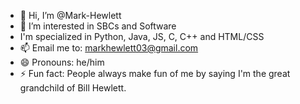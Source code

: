 - 👋 Hi, I’m @Mark-Hewlett
- 👀 I’m interested in SBCs and Software
- I'm specialized in Python, Java, JS, C, C++ and HTML/CSS
- 📫 Email me to: markhewlett03@gmail.com
- 😄 Pronouns: he/him
- ⚡ Fun fact: People always make fun of me by saying I'm the great grandchild of Bill Hewlett. 

<!---
Mark-Hewlett/Mark-Hewlett is a ✨ special ✨ repository because its `README.md` (this file) appears on your GitHub profile.
You can click the Preview link to take a look at your changes.
--->
